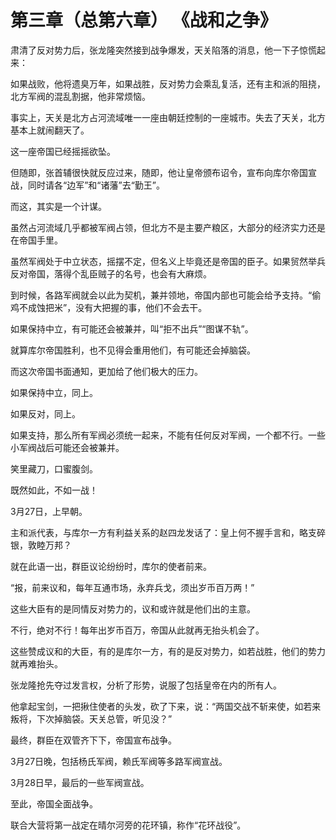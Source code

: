 # 第三章（总第六章）     《战和之争》

肃清了反对势力后，张龙隆突然接到战争爆发，天关陷落的消息，他一下子惊慌起来：

如果战败，他将遗臭万年，如果战胜，反对势力会乘乱复活，还有主和派的阻挠，北方军阀的混乱割据，他非常烦恼。

事实上，天关是北方占河流域唯一一座由朝廷控制的一座城市。失去了天关，北方基本上就闹翻天了。

这一座帝国已经摇摇欲坠。

但随即，张首辅很快就反应过来，随即，他让皇帝颁布诏令，宣布向库尔帝国宣战，同时请各“边军”和“诸藩”去“勤王”。

而这，其实是一个计谋。

虽然占河流域几乎都被军阀占领，但北方不是主要产粮区，大部分的经济实力还是在帝国手里。

虽然军阀处于中立状态，摇摆不定，但名义上毕竟还是帝国的臣子。如果贸然举兵反对帝国，落得个乱臣贼子的名号，也会有大麻烦。

到时候，各路军阀就会以此为契机，兼并领地，帝国内部也可能会给予支持。“偷鸡不成蚀把米”，没有大把握的事，他们不会去干。

如果保持中立，有可能还会被兼并，叫“拒不出兵”“图谋不轨”。

就算库尔帝国胜利，也不见得会重用他们，有可能还会掉脑袋。

而这次帝国书面通知，更加给了他们极大的压力。

如果保持中立，同上。

如果反对，同上。

如果支持，那么所有军阀必须统一起来，不能有任何反对军阀，一个都不行。一些小军阀战后可能还会被兼并。

笑里藏刀，口蜜腹剑。

既然如此，不如一战！

3月27日，上早朝。

主和派代表，与库尔一方有利益关系的赵四龙发话了：皇上何不握手言和，略支碎银，敦睦万邦？

就在此语一出，群臣议论纷纷时，库尔的使者前来。

“报，前来议和，每年互通市场，永弃兵戈，须出岁币百万两！”

这些大臣有的是同情反对势力的，议和或许就是他们出的主意。

不行，绝对不行！每年出岁币百万，帝国从此就再无抬头机会了。

这些赞成议和的大臣，有的是库尔一方，有的是反对势力，如若战胜，他们的势力就再难抬头。

张龙隆抢先夺过发言权，分析了形势，说服了包括皇帝在内的所有人。

他拿起宝剑，一把揪住使者的头发，砍了下来，说：“两国交战不斩来使，如若来叛将，下次掉脑袋。天关总管，听见没？”

最终，群臣在双管齐下下，帝国宣布战争。

3月27日晚，包括杨氏军阀，赖氏军阀等多路军阀宣战。

3月28日早，最后的一些军阀宣战。

至此，帝国全面战争。

联合大营将第一战定在晴尔河旁的花环镇，称作“花环战役”。